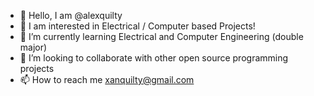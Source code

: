 - 👋 Hello, I am @alexquilty
- 👀 I am interested in Electrical / Computer based Projects!
- 🌱 I’m currently learning Electrical and Computer Engineering (double major)
- 💞️ I’m looking to collaborate with other open source programming projects
- 📫 How to reach me xanquilty@gmail.com

